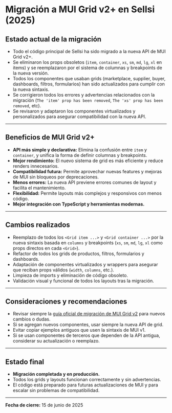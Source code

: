 # Migración a MUI Grid v2+ en Sellsi (2025)

## Estado actual de la migración

- Todo el código principal de Sellsi ha sido migrado a la nueva API de MUI Grid v2+.
- Se eliminaron los props obsoletos (`item`, `container`, `xs`, `sm`, `md`, `lg`, `xl` en items) y se reemplazaron por el sistema de columnas y breakpoints de la nueva versión.
- Todos los componentes que usaban grids (marketplace, supplier, buyer, dashboards, filtros, formularios) han sido actualizados para cumplir con la nueva sintaxis.
- Se corrigieron todos los errores y advertencias relacionados con la migración (`The 'item' prop has been removed`, `The 'xs' prop has been removed`, etc).
- Se revisaron y adaptaron los componentes virtualizados y personalizados para asegurar compatibilidad con la nueva API.

---

## Beneficios de MUI Grid v2+

- **API más simple y declarativa:** Elimina la confusión entre `item` y `container`, y unifica la forma de definir columnas y breakpoints.
- **Mejor rendimiento:** El nuevo sistema de grid es más eficiente y reduce renders innecesarios.
- **Compatibilidad futura:** Permite aprovechar nuevas features y mejoras de MUI sin bloqueos por deprecaciones.
- **Menos errores:** La nueva API previene errores comunes de layout y facilita el mantenimiento.
- **Flexibilidad:** Permite layouts más complejos y responsivos con menos código.
- **Mejor integración con TypeScript y herramientas modernas.**

---

## Cambios realizados

- Reemplazo de todos los `<Grid item ...>` y `<Grid container ...>` por la nueva sintaxis basada en `columns` y breakpoints (`xs`, `sm`, `md`, `lg`, `xl` como props directos en cada `<Grid>`).
- Refactor de todos los grids de productos, filtros, formularios y dashboards.
- Adaptación de componentes virtualizados y wrappers para asegurar que reciban props válidos (`width`, `columns`, etc.).
- Limpieza de imports y eliminación de código obsoleto.
- Validación visual y funcional de todos los layouts tras la migración.

---

## Consideraciones y recomendaciones

- Revisar siempre la [guía oficial de migración de MUI Grid v2](https://mui.com/material-ui/migration/upgrade-to-grid-v2/) para nuevos cambios o dudas.
- Si se agregan nuevos componentes, usar siempre la nueva API de grid.
- Evitar copiar ejemplos antiguos que usen la sintaxis de MUI v1.
- Si se usan componentes de terceros que dependen de la API antigua, considerar su actualización o reemplazo.

---

## Estado final

- **Migración completada y en producción.**
- Todos los grids y layouts funcionan correctamente y sin advertencias.
- El código está preparado para futuras actualizaciones de MUI y para escalar sin problemas de compatibilidad.

---

**Fecha de cierre:** 15 de junio de 2025
